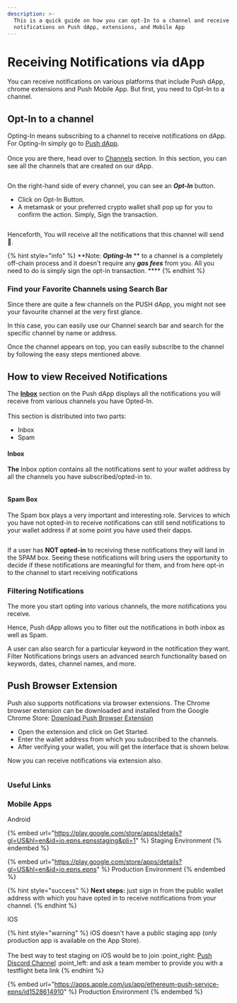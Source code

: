 ```yaml
---
description: >-
  This is a quick guide on how you can opt-In to a channel and receive
  notifications on Push dApp, extensions, and Mobile App
---
```


# Receiving Notifications via dApp

You can receive notifications on various platforms that include Push dApp, chrome extensions and Push Mobile App. But first, you need to Opt-In to a channel.

## Opt-In to a channel

Opting-In means subscribing to a channel to receive notifications on dApp. For Opting-In simply go to [Push dApp](https://app.push.org/).\
\
Once you are there, head over to [Channels](https://app.push.org/#/channels) section. In this section, you can see all the channels that are created on our dApp.

<figure><img src="../../.gitbook/assets/Screenshot 2023-02-09 at 8.56.14 AM.png" alt=""><figcaption></figcaption></figure>

On the right-hand side of every channel, you can see an _**Opt-In**_ button.&#x20;

* Click on Opt-In Button.
* A metamask or your preferred crypto wallet shall pop up for you to confirm the action. Simply, Sign the transaction.

<figure><img src="../../.gitbook/assets/metamask popup.png" alt=""><figcaption></figcaption></figure>

Henceforth, You will receive all the notifications that this channel will send 🥳.

{% hint style="info" %}
**Note: **_**Opting-In**_** ** to a channel is a completely off-chain process and it doesn't require any _**gas fees**_ from you. All you need to do is simply sign the opt-in transaction. ****&#x20;
{% endhint %}

### Find your Favorite Channels using Search Bar

Since there are quite a few channels on the PUSH dApp, you might not see your favourite channel at the very first glance.

In this case, you can easily use our Channel search bar and search for the specific channel by name or address.&#x20;

Once the channel appears on top, you can easily subscribe to the channel by following the easy steps mentioned above.

## How to view Received Notifications

The [**Inbox**](https://app.push.org/#/inbox) section on the Push dApp displays all the notifications you will receive from various channels you have Opted-In. \
\
This section is distributed into two parts:&#x20;

* Inbox
* Spam

#### Inbox

**The** Inbox option contains all the notifications sent to your wallet address by all the channels you have subscribed/opted-in to.&#x20;

<figure><img src="../../.gitbook/assets/Screenshot 2023-02-09 at 9.36.50 AM.png" alt=""><figcaption></figcaption></figure>

#### Spam Box

The Spam box plays a very important and interesting role. Services to which you have not opted-in to receive notifications can still send notifications to your wallet address if at some point you have used their dapps.

<figure><img src="../../.gitbook/assets/Screenshot 2023-02-09 at 1.21.32 AM.png" alt=""><figcaption></figcaption></figure>

If a user has **NOT opted-in** to receiving these notifications they will land in the SPAM box. Seeing these notifications will bring users the opportunity to decide if these notifications are meaningful for them, and from here opt-in to the channel to start receiving notifications

### Filtering Notifications

The more you start opting into various channels, the more notifications you receive.&#x20;

Hence, Push dApp allows you to filter out the notifications in both inbox as well as Spam.

A user can also search for a particular keyword in the notification they want. Filter Notifications brings users an advanced search functionality based on keywords, dates, channel names, and more.

## Push Browser Extension

Push also supports notifications via browser extensions. The Chrome browser extension can be downloaded and installed from the Google Chrome Store: [Download Push Browser Extension](https://chrome.google.com/webstore/detail/epns-protocol-beta/lbdcbpaldalgiieffakjhiccoeebchmg)

* Open the extension and click on Get Started.
* Enter the wallet address from which you subscribed to the channels.
* After verifying your wallet, you will get the interface that is shown below.&#x20;

Now you can receive notifications via extension also.

<figure><img src="../../.gitbook/assets/Screenshot 2023-02-09 at 9.32.49 AM.png" alt=""><figcaption></figcaption></figure>

### Useful Links

### Mobile Apps

Android

{% embed url="https://play.google.com/store/apps/details?gl=US&hl=en&id=io.epns.epnsstaging&pli=1" %}
Staging Environment
{% endembed %}

{% embed url="https://play.google.com/store/apps/details?gl=US&hl=en&id=io.epns.epns" %}
Production Environment
{% endembed %}

{% hint style="success" %}
**Next steps:** just sign in from the public wallet address with which you have opted in to receive notifications from your channel.
{% endhint %}

IOS

{% hint style="warning" %}
iOS doesn't have a public staging app (only production app is available on the App Store). \
\
The best way to test staging on iOS would be to join :point\_right: [Push Discord Channel](https://discord.com/invite/YVPB99F9W5) :point\_left: and ask a team member to provide you with a testflight beta link
{% endhint %}

{% embed url="https://apps.apple.com/us/app/ethereum-push-service-epns/id1528614910" %}
Production Environment
{% endembed %}

